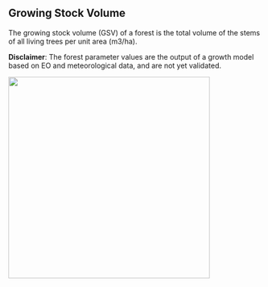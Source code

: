 ## Growing Stock Volume

The growing stock volume (GSV) of a forest is the total volume of the stems of all living trees per unit area (m3/ha).

**Disclaimer**: The forest parameter values are the output of a growth model based on EO and meteorological data, and are not yet validated.

<img style="width:400px" src="data/gtif/images/legends/VTT6.png"></img>
